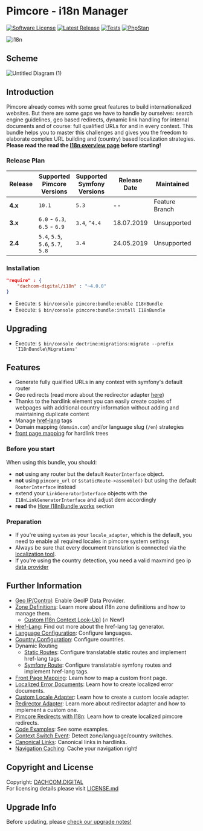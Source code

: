 # Pimcore - i18n Manager

[![Software License](https://img.shields.io/badge/license-GPLv3-brightgreen.svg?style=flat-square)](LICENSE.md)
[![Latest Release](https://img.shields.io/packagist/v/dachcom-digital/i18n.svg?style=flat-square)](https://packagist.org/packages/dachcom-digital/i18n)
[![Tests](https://img.shields.io/github/workflow/status/dachcom-digital/pimcore-i18n/Codeception/master?style=flat-square&logo=github&label=codeception)](https://github.com/dachcom-digital/pimcore-i18n/actions?query=workflow%3ACodeception+branch%3Amaster)
[![PhpStan](https://img.shields.io/github/workflow/status/dachcom-digital/pimcore-i18n/PHP%20Stan/master?style=flat-square&logo=github&label=phpstan%20level%204)](https://github.com/dachcom-digital/pimcore-i18n/actions?query=workflow%3A"PHP+Stan"+branch%3Amaster)

![i18n](https://user-images.githubusercontent.com/700119/27761666-f3ed6746-5e60-11e7-955a-3030453c68ff.jpg)

## Scheme
![Untitled Diagram (1)](https://user-images.githubusercontent.com/700119/140643460-3c0da032-93ec-43e3-9984-10b7f29aa9c9.png)

## Introduction
Pimcore already comes with some great features to build internationalized websites. 
But there are some gaps we have to handle by ourselves: search engine guidelines, geo based redirects, dynamic link handling for internal documents and of course: full qualified URLs for and in every context. 
This bundle helps you to master this challenges and gives you the freedom to elaborate complex URL building and (country) based localization strategies.
**Please read the read the [I18n overview page](./docs/1_I18n.md) before starting!**

### Release Plan
| Release | Supported Pimcore Versions        | Supported Symfony Versions | Release Date | Maintained     | Branch     |
|---------|-----------------------------------|----------------------------|--------------|----------------|------------|
| **4.x** | `10.1`                            | `5.3`                      | --           | Feature Branch | master     |
| **3.x** | `6.0` - `6.3`, `6.5` - `6.9`      | `3.4`, `^4.4`              | 18.07.2019   | Unsupported    | 3.x        |
| **2.4** | `5.4`, `5.5`, `5.6`, `5.7`, `5.8` | `3.4`                      | 24.05.2019   | Unsupported    | 2.4        |

### Installation  

```json
"require" : {
    "dachcom-digital/i18n" : "~4.0.0"
}
```

- Execute: `$ bin/console pimcore:bundle:enable I18nBundle`
- Execute: `$ bin/console pimcore:bundle:install I18nBundle`

## Upgrading
- Execute: `$ bin/console doctrine:migrations:migrate --prefix 'I18nBundle\Migrations'`

## Features
- Generate fully qualified URLs in any context with symfony's default router
- Geo redirects (read more about the redirector adapter [here](docs/51_RedirectorAdapter.md))
- Thanks to the hardlink element you can easily create copies of webpages with additional country information without adding and maintaining duplicate content
- Manage [href-lang](docs/25_HrefLang.md) tags
- Domain mapping (`domain.com`) and/or language slug (`/en`) strategies
- [front page mapping](docs/30_FrontPageMapping.md) for hardlink trees

### Before you start
When using this bundle, you should:
- **not** using any router but the default `RouterInterface` object. 
- **not** using `pimcore_url` or `$staticRoute->assemble()` but using the default `RouterInterface` instead
- extend your `LinkGeneratorInterface` objects with the `I18nLinkGeneratorInterface` and adjust dem accordingly
- **read** the [How I18nBundle works](./docs/1_I18n.md) section

### Preparation
- If you're using `system` as your `locale_adapter`, which is the default, you need to enable all required locales in pimcore system settings
- Always be sure that every document translation is connected via the [localization tool](https://www.pimcore.org/docs/5.0.0/Multi_Language_i18n/Localize_your_Documents.html).
- If you're using the country detection, you need a valid maxmind geo ip [data provider](docs/10_GeoControl.md)

## Further Information
- [Geo IP/Control](docs/10_GeoControl.md): Enable GeoIP Data Provider.
- [Zone Definitions](docs/20_Zones.md): Learn more about i18n zone definitions and how to manage them.
  - [Custom I18n Context Look-Up](docs/21_CustomI18nContextLookUp.md)] (🔥 New!)
- [Href-Lang](docs/25_HrefLang.md): Find out more about the href-lang tag generator.
- [Language Configuration](docs/26_Languages.md): Configure languages.
- [Country Configuration](docs/27_Countries.md): Configure countries.
- Dynamic Routing
  - [Static Routes](docs/28_StaticRoutes.md): Configure translatable static routes and implement href-lang tags.
  - [Symfony Route](docs/29_SymfonyRoutes.md): Configure translatable symfony routes and implement href-lang tags.
- [Front Page Mapping](docs/30_FrontPageMapping.md): Learn how to map a custom front page.
- [Localized Error Documents](docs/40_LocaleErrorDocument.md): Learn how to create localized error documents.
- [Custom Locale Adapter](docs/50_CustomLocaleAdapter.md): Learn how to create a custom locale adapter.
- [Redirector Adapter](docs/51_RedirectorAdapter.md): Learn more about redirector adapter and how to implement a custom one.
- [Pimcore Redirects with I18n](docs/52_PimcoreRedirects.md): Learn how to create localized pimcore redirects.
- [Code Examples](docs/60_CodeExamples.md): See some examples.
- [Context Switch Event](docs/70_ContextSwitch.md): Detect zone/language/country switches.
- [Canonical Links](docs/80_CanonicalLinks.md): Canonical links in hardlinks.
- [Navigation Caching](docs/110_NavigationCaching.md): Cache your navigation right!

## Copyright and License
Copyright: [DACHCOM.DIGITAL](http://dachcom-digital.ch)  
For licensing details please visit [LICENSE.md](LICENSE.md)

## Upgrade Info
Before updating, please [check our upgrade notes!](UPGRADE.md)  
